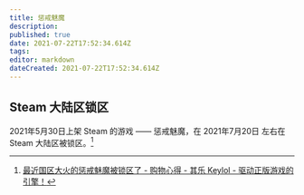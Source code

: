 ```yaml
---
title: 惩戒魅魔
description: 
published: true
date: 2021-07-22T17:52:34.614Z
tags: 
editor: markdown
dateCreated: 2021-07-22T17:52:34.614Z
---
```


## Steam 大陆区锁区

2021年5月30日上架 Steam 的游戏 —— 惩戒魅魔，在 2021年7月20日 左右在 Steam 大陆区被锁区。[^SWPT]

[^SWPT]: [最近国区大火的惩戒魅魔被锁区了 - 购物心得 - 其乐 Keylol - 驱动正版游戏的引擎！](https://archive.is/gOwkU "https://keylol.com/t733421-1-1")
